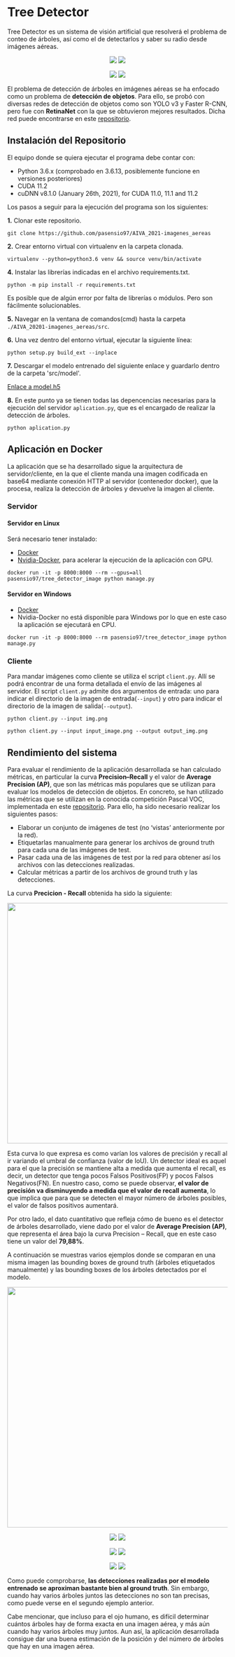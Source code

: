 # Tree Detector
Tree Detector es un sistema de visión artificial que resolverá el problema de conteo de árboles, así como el de detectarlos y saber su radio desde imágenes aéreas. 

<p align="center">
  <img src="./images/test_images/test_completa4_2.png">   <img src="./test/metrics/results_test_images/test_completa4_2.png"> 
</p>

<p align="center">
  <img src="./images/test_images/test_completa1_5.png">   <img src="./test/metrics/results_test_images/test_completa1_5.png"> 
</p>

El problema de detección de árboles en imágenes aéreas se ha enfocado como un problema de **detección de objetos**. Para ello, se probó con diversas redes de detección de objetos como son YOLO v3 y Faster R-CNN, pero fue con **RetinaNet** con la que se obtuvieron mejores resultados. Dicha red puede encontrarse en este [repositorio](https://github.com/fizyr/keras-retinanet). 

## Instalación del Repositorio
El equipo donde se quiera ejecutar el programa debe contar con:
* Python 3.6.x (comprobado en 3.6.13, posiblemente funcione en versiones posteriores)
* CUDA 11.2
* cuDNN v8.1.0 (January 26th, 2021), for CUDA 11.0, 11.1 and 11.2

Los pasos a seguir para la ejecución del programa son los siguientes:

**1.** Clonar este repositorio.
~~~
git clone https://github.com/pasensio97/AIVA_2021-imagenes_aereas
~~~

**2.** Crear entorno virtual con virtualenv en la carpeta clonada.
~~~
virtualenv --python=python3.6 venv && source venv/bin/activate
~~~

**4.** Instalar las librerías indicadas en el archivo requirements.txt.
~~~
python -m pip install -r requirements.txt
~~~
Es posible que de algún error por falta de librerías o módulos. Pero son fácilmente solucionables.

**5.** Navegar en la ventana de comandos(cmd) hasta la carpeta ```./AIVA_20201-imagenes_aereas/src```.


**6.** Una vez dentro del entorno virtual, ejecutar la siguiente línea:
~~~
python setup.py build_ext --inplace
~~~

**7.** Descargar el modelo entrenado del siguiente enlace y guardarlo dentro de la carpeta 'src/model'. 

[Enlace a model.h5](https://urjc-my.sharepoint.com/:u:/g/personal/v_lomas_2020_alumnos_urjc_es/EacpLrcXskdKiNGxebzT-a0BuwnjOVyTQ0o0iaKJOjZzFQ?e=LYQbvI) 

**8.** En este punto ya se tienen todas las depencencias necesarias para la ejecución del servidor ```aplication.py```, que es el encargado de realizar la detección de árboles. 
~~~
python aplication.py
~~~

## Aplicación en Docker

La aplicación que se ha desarrollado sigue la arquitectura de servidor/cliente, en la que el cliente manda una imagen codificada en base64 mediante conexión HTTP al servidor (contenedor docker), que la procesa, realiza la detección de árboles y devuelve la imagen al cliente. 

### Servidor
#### Servidor en Linux
Será necesario tener instalado:
* [Docker](https://www.docker.com/)
* [Nvidia-Docker](https://github.com/NVIDIA/nvidia-docker), para acelerar la ejecución de la aplicación con GPU. 
~~~
docker run -it -p 8000:8000 --rm --gpus=all pasensio97/tree_detector_image python manage.py
~~~
#### Servidor en Windows
* [Docker](https://www.docker.com/)
* Nvidia-Docker no está disponible para Windows por lo que en este caso la aplicación se ejecutará en CPU. 
~~~
docker run -it -p 8000:8000 --rm pasensio97/tree_detector_image python manage.py
~~~
### Cliente
Para mandar imágenes como cliente se utiliza el script ```client.py```. Allí se podrá encontrar de una forma detallada el envío de las imágenes al servidor. El script ```client.py``` admite dos argumentos de entrada: uno para indicar el directorio de la imagen de entrada(```--input```) y otro para indicar el directorio de la imagen de salida(```--output```). 
~~~
python client.py --input img.png
~~~
~~~
python client.py --input input_image.png --output output_img.png
~~~

## Rendimiento del sistema
Para evaluar el rendimiento de la aplicación desarrollada se han calculado métricas, en particular la curva **Precision–Recall** y el valor de **Average Precision (AP)**, que son las métricas más populares que se utilizan para evaluar los modelos de detección de objetos. En concreto, se han utilizado las métricas que se utilizan en la conocida competición Pascal VOC, implementada en este [repositorio](https://github.com/rafaelpadilla/Object-Detection-Metrics).
Para ello, ha sido necesario realizar los siguientes pasos:
- Elaborar un conjunto de imágenes de test (no ‘vistas’ anteriormente por la red).
- Etiquetarlas manualmente para generar los archivos de ground truth para cada una de las imágenes de test.
- Pasar cada una de las imágenes de test por la red para obtener así los archivos con las detecciones realizadas.
- Calcular métricas a partir de los archivos de ground truth y las detecciones. 

La curva **Precicion - Recall** obtenida ha sido la siguiente:
<p align="center">
  <img src="./test/metrics/results_metrics/tree.png" width="550" class="center"> 
</p>

Esta curva lo que expresa es como varían los valores de precisión y recall al ir variando el umbral de confianza (valor de IoU). Un detector ideal es aquel para el que la precisión se mantiene alta a medida que aumenta el recall, es decir, un detector que tenga pocos Falsos Positivos(FP) y pocos Falsos Negativos(FN). En nuestro caso, como se puede observar, **el valor de precisión va disminuyendo a medida que el valor de recall aumenta**, lo que implica que para que se detecten el mayor número de árboles posibles, el valor de falsos positivos aumentará.

Por otro lado, el dato cuantitativo que refleja cómo de bueno es el detector de árboles desarrollado, viene dado por el valor de **Average Precision (AP)**, que representa el área bajo la curva Precision – Recall, que en este caso tiene un valor del **79,88%**.

A continuación se muestras varios ejemplos donde se comparan en una misma imagen las bounding boxes de ground truth (árboles etiquetados manualmente) y las bounding boxes de los árboles detectados por el modelo.

<p align="center">
  <img src="./test/metrics/results_test_images_and_gt/legend.PNG" width="550" class="center"> 
</p>

<p align="center">
  <img src="./images/test_images/test_completa3_6.png"> <img src="./test/metrics/results_test_images_and_gt/test_completa3_6.png"> 
</p>
<p align="center">
  <img src="./images/test_images/test_completa1_2.png"> <img src="./test/metrics/results_test_images_and_gt/test_completa1_2.png"> 
</p>  
<p align="center">
  <img src="./images/test_images/test_completa1_5.png"> <img src="./test/metrics/results_test_images_and_gt/test_completa1_5.png"> 
</p>

Como puede comprobarse, **las detecciones realizadas por el modelo entrenado se aproximan bastante bien al ground truth**. Sin embargo, cuando hay varios árboles juntos las detecciones no son tan precisas, como puede verse en el segundo ejemplo anterior. 

Cabe mencionar, que incluso para el ojo humano, es difícil determinar cuántos árboles hay de forma exacta en una imagen aérea, y más aún cuando hay varios árboles muy juntos.
Aun así, la aplicación desarrollada consigue dar una buena estimación de la posición y del número de árboles que hay en una imagen aérea.
